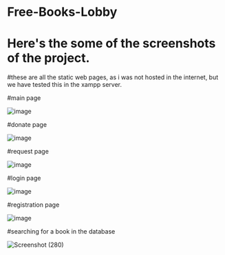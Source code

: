 # Free-Books-Lobby

# Here's the some of the screenshots of the project.

#these are all the static web pages, as i was not hosted in the internet, but we have tested this in the xampp server.

#main page

![image](https://user-images.githubusercontent.com/76617844/207954751-2e643559-7594-444c-8045-59cdd312aca4.png)

#donate page

![image](https://user-images.githubusercontent.com/76617844/207954905-1dc56368-663f-4d3d-af50-30f5ce9d9939.png)

#request page

![image](https://user-images.githubusercontent.com/76617844/207954998-afe7eeae-41c0-4c8a-9690-172a30e86ba3.png)

#login page

![image](https://user-images.githubusercontent.com/76617844/207955156-7ebad247-4f7a-49ea-aa72-6a98ff9402ea.png)

#registration page

![image](https://user-images.githubusercontent.com/76617844/207955303-dd37145e-4599-416c-9700-d5ae391f3777.png)

#searching for a book in the database

![Screenshot (280)](https://user-images.githubusercontent.com/76617844/207956322-bf19deeb-aded-43b2-b8f0-3b3882dc138b.png)
